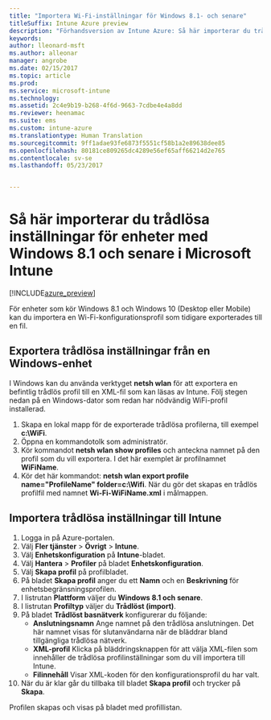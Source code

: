 ```yaml
---
title: "Importera Wi-Fi-inställningar för Windows 8.1- och senare"
titleSuffix: Intune Azure preview
description: "Förhandsversion av Intune Azure: Så här importerar du trådlösa inställningar från Windows till en trådlös Intune-profil."
keywords: 
author: lleonard-msft
ms.author: alleonar
manager: angrobe
ms.date: 02/15/2017
ms.topic: article
ms.prod: 
ms.service: microsoft-intune
ms.technology: 
ms.assetid: 2c4e9b19-b268-4f6d-9663-7cdbe4e4a8dd
ms.reviewer: heenamac
ms.suite: ems
ms.custom: intune-azure
ms.translationtype: Human Translation
ms.sourcegitcommit: 9ff1adae93fe6873f5551cf58b1a2e89638dee85
ms.openlocfilehash: 80181ce809265dc4289e56ef65aff66214d2e765
ms.contentlocale: sv-se
ms.lasthandoff: 05/23/2017


---
```


# <a name="how-to-import-wi-fi-settings-for-windows-81-and-later-devices-in-microsoft-intune"></a>Så här importerar du trådlösa inställningar för enheter med Windows 8.1 och senare i Microsoft Intune

[!INCLUDE[azure_preview](./includes/azure_preview.md)]

För enheter som kör Windows 8.1 och Windows 10 (Desktop eller Mobile) kan du importera en Wi-Fi-konfigurationsprofil som tidigare exporterades till en fil.

## <a name="export-wi-fi-settings-from-a-windows-device"></a>Exportera trådlösa inställningar från en Windows-enhet

I Windows kan du använda verktyget **netsh wlan** för att exportera en befintlig trådlös profil till en XML-fil som kan läsas av Intune. Följ stegen nedan på en Windows-dator som redan har nödvändig WiFi-profil installerad.
1. Skapa en lokal mapp för de exporterade trådlösa profilerna, till exempel **c:\WiFi**.
1. Öppna en kommandotolk som administratör.
1. Kör kommandot **netsh wlan show profiles** och anteckna namnet på den profil som du vill exportera. I det här exemplet är profilnamnet **WiFiName**.
1. Kör det här kommandot: **netsh wlan export profile name="ProfileName" folder=c:\Wifi**. När du gör det skapas en trådlös profilfil med namnet **Wi-Fi-WiFiName.xml** i målmappen.

## <a name="import-the-wi-fi-settings-into-intune"></a>Importera trådlösa inställningar till Intune

1. Logga in på Azure-portalen.
2. Välj **Fler tjänster** > **Övrigt** > **Intune**.
3. Välj **Enhetskonfiguration** på **Intune**-bladet.
2. Välj **Hantera** > **Profiler** på bladet **Enhetskonfiguration**.
3. Välj **Skapa profil** på profilbladet.
4. På bladet **Skapa profil** anger du ett **Namn** och en **Beskrivning** för enhetsbegränsningsprofilen.
5. I listrutan **Plattform** väljer du **Windows 8.1 och senare**.
6. I listrutan **Profiltyp** väljer du **Trådlöst (import)**.
7. På bladet **Trådlöst basnätverk** konfigurerar du följande:
    - **Anslutningsnamn** Ange namnet på den trådlösa anslutningen. Det här namnet visas för slutanvändarna när de bläddrar bland tillgängliga trådlösa nätverk.
    - **XML-profil** Klicka på bläddringsknappen för att välja XML-filen som innehåller de trådlösa profilinställningar som du vill importera till Intune.
    - **Filinnehåll** Visar XML-koden för den konfigurationsprofil du har valt.
8. När du är klar går du tillbaka till bladet **Skapa profil** och trycker på **Skapa**.

Profilen skapas och visas på bladet med profillistan.

